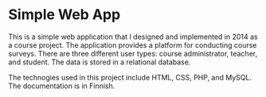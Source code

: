 # Simple Web App

This is a simple web application that I designed and implemented in 2014 as a course project. The application provides a platform for conducting course surveys. There are three different user types: course administrator, teacher, and student. The data is stored in a relational database.

The technogies used in this project include HTML, CSS, PHP, and MySQL. The documentation is in Finnish.
